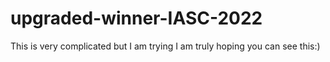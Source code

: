 # upgraded-winner-IASC-2022
This is very complicated but I am trying 
I am truly hoping you can see this:)

